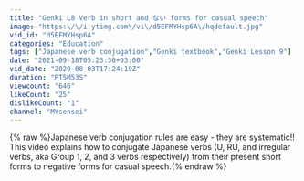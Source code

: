 ```yaml
---
title: "Genki L8 Verb in short and ない forms for casual speech"
image: "https:\/\/i.ytimg.com\/vi\/d5EFMYHsp6A\/hqdefault.jpg"
vid_id: "d5EFMYHsp6A"
categories: "Education"
tags: ["Japanese verb conjugation","Genki textbook","Genki Lesson 9"]
date: "2021-09-18T05:23:36+03:00"
vid_date: "2020-08-03T17:24:19Z"
duration: "PT5M53S"
viewcount: "646"
likeCount: "25"
dislikeCount: "1"
channel: "MYsensei"
---
```

{% raw %}Japanese verb conjugation rules are easy - they are systematic!! This video explains how to conjugate Japanese verbs (U, RU, and irregular verbs, aka Group 1, 2, and 3 verbs respectively) from their present short forms to negative forms for casual speech.{% endraw %}
